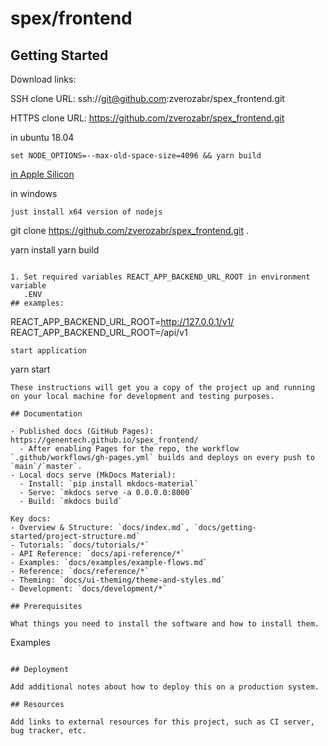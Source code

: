 # spex/frontend

## Getting Started

Download links:

SSH clone URL: ssh://git@github.com:zverozabr/spex_frontend.git

HTTPS clone URL: https://github.com/zverozabr/spex_frontend.git

in ubuntu 18.04
```
set NODE_OPTIONS=--max-old-space-size=4096 && yarn build
``` 
[in Apple Silicon](readme_Apple.md)

in windows
```
just install x64 version of nodejs
```

git clone https://github.com/zverozabr/spex_frontend.git .

yarn install
yarn build

```

1. Set required variables REACT_APP_BACKEND_URL_ROOT in environment variable
   .ENV
## examples:
```
REACT_APP_BACKEND_URL_ROOT=http://127.0.0.1/v1/
REACT_APP_BACKEND_URL_ROOT=/api/v1
```
start application
```
yarn start
```
These instructions will get you a copy of the project up and running on your local machine for development and testing purposes.

## Documentation

- Published docs (GitHub Pages): https://genentech.github.io/spex_frontend/
  - After enabling Pages for the repo, the workflow `.github/workflows/gh-pages.yml` builds and deploys on every push to `main`/`master`.
- Local docs serve (MkDocs Material):
  - Install: `pip install mkdocs-material`
  - Serve: `mkdocs serve -a 0.0.0.0:8000`
  - Build: `mkdocs build`

Key docs:
- Overview & Structure: `docs/index.md`, `docs/getting-started/project-structure.md`
- Tutorials: `docs/tutorials/*`
- API Reference: `docs/api-reference/*`
- Examples: `docs/examples/example-flows.md`
- Reference: `docs/reference/*`
- Theming: `docs/ui-theming/theme-and-styles.md`
- Development: `docs/development/*`

## Prerequisites

What things you need to install the software and how to install them.

```
Examples
```

## Deployment

Add additional notes about how to deploy this on a production system.

## Resources

Add links to external resources for this project, such as CI server, bug tracker, etc.

